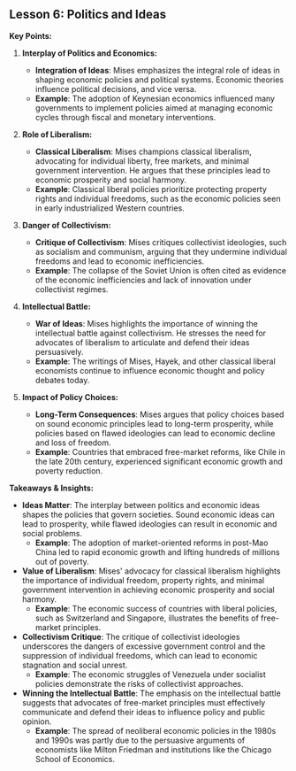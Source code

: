 ## Lesson 6: Politics and Ideas

**Key Points:**

1. **Interplay of Politics and Economics:**

   - **Integration of Ideas**: Mises emphasizes the integral role of ideas in shaping economic policies and political systems. Economic theories influence political decisions, and vice versa.
   - **Example**: The adoption of Keynesian economics influenced many governments to implement policies aimed at managing economic cycles through fiscal and monetary interventions.

2. **Role of Liberalism:**

   - **Classical Liberalism**: Mises champions classical liberalism, advocating for individual liberty, free markets, and minimal government intervention. He argues that these principles lead to economic prosperity and social harmony.
   - **Example**: Classical liberal policies prioritize protecting property rights and individual freedoms, such as the economic policies seen in early industrialized Western countries.

3. **Danger of Collectivism:**

   - **Critique of Collectivism**: Mises critiques collectivist ideologies, such as socialism and communism, arguing that they undermine individual freedoms and lead to economic inefficiencies.
   - **Example**: The collapse of the Soviet Union is often cited as evidence of the economic inefficiencies and lack of innovation under collectivist regimes.

4. **Intellectual Battle:**

   - **War of Ideas**: Mises highlights the importance of winning the intellectual battle against collectivism. He stresses the need for advocates of liberalism to articulate and defend their ideas persuasively.
   - **Example**: The writings of Mises, Hayek, and other classical liberal economists continue to influence economic thought and policy debates today.

5. **Impact of Policy Choices:**
   - **Long-Term Consequences**: Mises argues that policy choices based on sound economic principles lead to long-term prosperity, while policies based on flawed ideologies can lead to economic decline and loss of freedom.
   - **Example**: Countries that embraced free-market reforms, like Chile in the late 20th century, experienced significant economic growth and poverty reduction.

**Takeaways & Insights:**

- **Ideas Matter**: The interplay between politics and economic ideas shapes the policies that govern societies. Sound economic ideas can lead to prosperity, while flawed ideologies can result in economic and social problems.
  - **Example**: The adoption of market-oriented reforms in post-Mao China led to rapid economic growth and lifting hundreds of millions out of poverty.
- **Value of Liberalism**: Mises' advocacy for classical liberalism highlights the importance of individual freedom, property rights, and minimal government intervention in achieving economic prosperity and social harmony.
  - **Example**: The economic success of countries with liberal policies, such as Switzerland and Singapore, illustrates the benefits of free-market principles.
- **Collectivism Critique**: The critique of collectivist ideologies underscores the dangers of excessive government control and the suppression of individual freedoms, which can lead to economic stagnation and social unrest.
  - **Example**: The economic struggles of Venezuela under socialist policies demonstrate the risks of collectivist approaches.
- **Winning the Intellectual Battle**: The emphasis on the intellectual battle suggests that advocates of free-market principles must effectively communicate and defend their ideas to influence policy and public opinion.
  - **Example**: The spread of neoliberal economic policies in the 1980s and 1990s was partly due to the persuasive arguments of economists like Milton Friedman and institutions like the Chicago School of Economics.
